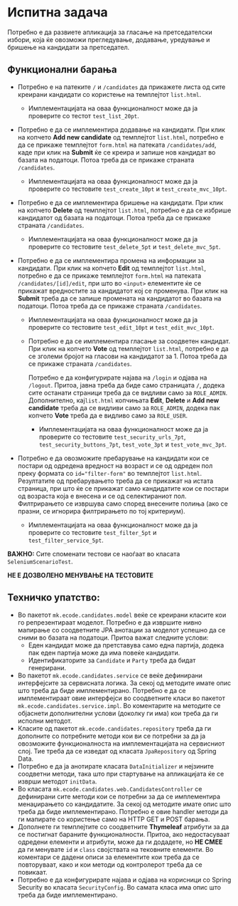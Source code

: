 # Испитна задача

Потребно е да развиете апликација за гласање на претседателски избори, која ќе овозможи прегледување, додавање, уредување и бришење на кандидати за претседател.

## Функционални барања

- Потребно е на патеките `/` и `/candidates` да прикажете листа од сите креирани кандидати со користење на темплејтот `list.html`.
  - Имплементацијата на оваа функционалност може да ја проверите со тестот `test_list_20pt`.

- Потребно е да се имплементира додавање на кандидати. При клик на копчето **Add new candidate** од темплејтот `list.html`, потребно е да се прикаже темплејтот `form.html` на патеката `/candidates/add`, каде при клик на **Submit** ќе се креира и запише нов кандидат во базата на податоци. Потоа треба да се прикаже страната `/candidates`.
  - Имплементацијата на оваа функционалност може да ја проверите со тестовите `test_create_10pt` и `test_create_mvc_10pt`.

- Потребно е да се имплементира бришење на кандидати. При клик на копчето **Delete** од темплејтот `list.html`, потребно е да се избрише кандидатот од базата на податоци. Потоа треба да се прикаже страната `/candidates`.
  - Имплементацијата на оваа функционалност може да ја проверите со тестовите `test_delete_5pt` и `test_delete_mvc_5pt`.

- Потребно е да се имплементира промена на информации за кандидати. При клик на копчето **Edit** од темплејтот `list.html`, потребно е да се прикаже темплејтот `form.html` на патеката `/candidates/[id]/edit`, при што во `<input>` елементите ќе се прикажат вредностите за кандидатот кој се променува. При клик на **Submit** треба да се запише промената на кандидатот во базата на податоци. Потоа треба да се прикаже страната `/candidates`.
  - Имплементацијата на оваа функционалност може да ја проверите со тестовите `test_edit_10pt` и `test_edit_mvc_10pt`.

  - Потребно е да се имплементира гласање за соодветен кандидат. При клик на копчето **Vote** од темплејтот `list.html`, потребно е да се зголеми бројот на гласови на кандидатот за 1. Потоа треба да се прикаже страната `/candidates`.
  
      Потребно е да конфигурирате најава на `/login` и одјава на `/logout`. Притоа, јавна треба да биде само страницата `/`, додека сите останати страници треба да се видливи само за `ROLE_ADMIN`. Дополнително, кај`list.html` копчињата **Edit**, **Delete** и **Add new candidate** треба да се видливи само за `ROLE_ADMIN`, додека пак копчето **Vote** треба да е видливо само за `ROLE_USER`.
    - Имплементацијата на оваа функционалност може да ја проверите со тестовите `test_security_urls_7pt`, `test_security_buttons_7pt`, `test_vote_3pt` и `test_vote_mvc_3pt`.

- Потребно е да овозможите пребарување на кандидати кои се постари од одредена вредност на возраст и се од одреден пол преку формата со `id="filter-form"` во темплејтот `list.html`. Резултатите од пребарувањето треба да се прикажат на истата страница, при што ќе се прикажат само кандидатите кои се постари од возраста која е внесена и се од селектираниот пол. Филтрирањето се извршува само според внесените полиња (ако се празни, се игнорира филтрирањето по тој критериум).
  - Имплементацијата на оваа функционалност може да ја проверите со тестовите `test_filter_5pt` и `test_filter_service_5pt`.

**ВАЖНО:** Сите споменати тестови се наоѓаат во класата `SeleniumScenarioTest`.

**НЕ Е ДОЗВОЛЕНО МЕНУВАЊЕ НА ТЕСТОВИТЕ**

## Техничко упатство:
- Во пакетот `mk.ecode.candidates.model` веќе се креирани класите кои го репрезентираат моделот.
  Потребно е да извршите нивно мапирање со соодветните JPA анотации за моделот успешно да се сними во базата на податоци.
  Притоа важат следните услови:
  - Еден кандидат може да претставува само една партија, додека пак еден партија може да има повеќе кандидати.
  - Идентификаторите за `Candidate` и `Party` треба да бидат генерирани.
- Во пакетот `mk.ecode.candidates.service` се веќе дефинирани интерфејсите за сервисната логика.
  За секој од методите имате опис што треба да биде имплементирано. Потребно е да се имплементираат овие интерфејси во соодветните класи во пакетот `mk.ecode.candidates.service.impl`. Во коментарите на методите се објаснети
  дополнителни услови (доколку ги има) кои треба да ги исполни методот.
- Класите од пакетот `mk.ecode.candidates.repository` треба да ги дополните со потребните методи кои ви се потребни за да ја овозможите функционалноста на имплементацијата на сервисниот слој. Тие треба да се изведат од класата `JpaRepository` од Spring Data.
- Потребно е да ја анотирате класата `DataInitializer` и нејзините соодветни методи, така што при стартување на апликацијата ќе се изврши методот `initData`.
- Во класата `mk.ecode.candidates.web.CandidatesController` се дефинирани сите методи кои се потребни за да се имплементира менаџирањето со кандидатите.
  За секој од методите имате опис што треба да биде имплементирано. Потребно е овие handler методи да ги мапирате со користење само на HTTP GET и POST барања.
- Дополнете ги темплејтите со соодветните **Thymeleaf** атрибути за да се постигнат бараните функционалности.
  Притоа, ако недостасуваат одредени елементи и атрибути, може да ги додадете, но **НЕ СМЕЕ** да ги менувате `id` и `class` својствата на тековните елементи.
  Во коментари се дадени описи за елементите кои треба да се повторуваат, како и кои методи од контролерот треба да се повикаат.
- Потребно е да конфигурирате најава и одјава на корисници со Spring Security во класата `SecurityConfig`.
  Во самата класа има опис што треба да биде имплементирано.
